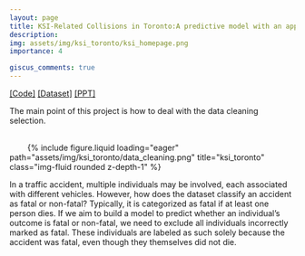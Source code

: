 ```yaml
---
layout: page
title: KSI-Related Collisions in Toronto:A predictive model with an app
description: 
img: assets/img/ksi_toronto/ksi_homepage.png
importance: 4

giscus_comments: true
---
```


[[Code]](https://howardzhan2024.top/assets/html/group_project_Huaye-final_code.html) [[Dataset]](https://data.torontopolice.on.ca/datasets/0a1ee9d9436546dcbdc0ee9301e45e83_0/explore) [[PPT]](https://howardzhan2024.top/assets/pdf/predictive_model_with_an_app.pdf)

The main point of this project is how to deal with the data cleaning selection.

<div class="row justify-content-sm-center">
    <div class="col-sm-8 mt-3 mt-md-0">
        {% include figure.liquid loading="eager" path="assets/img/ksi_toronto/data_cleaning.png" title="ksi_toronto" class="img-fluid rounded z-depth-1" %}
    </div>
</div>

In a traffic accident, multiple individuals may be involved, each associated with different vehicles. However, how does the dataset classify an accident as fatal or non-fatal? Typically, it is categorized as fatal if at least one person dies. If we aim to build a model to predict whether an individual’s outcome is fatal or non-fatal, we need to exclude all individuals incorrectly marked as fatal. These individuals are labeled as such solely because the accident was fatal, even though they themselves did not die.